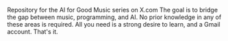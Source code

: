 Repository for the AI for Good Music series on X.com
The goal is to bridge the gap between music, programming, and AI. 
No prior knowledge in any of these areas is required. 
All you need is a strong desire to learn, and a Gmail account. That's it.
